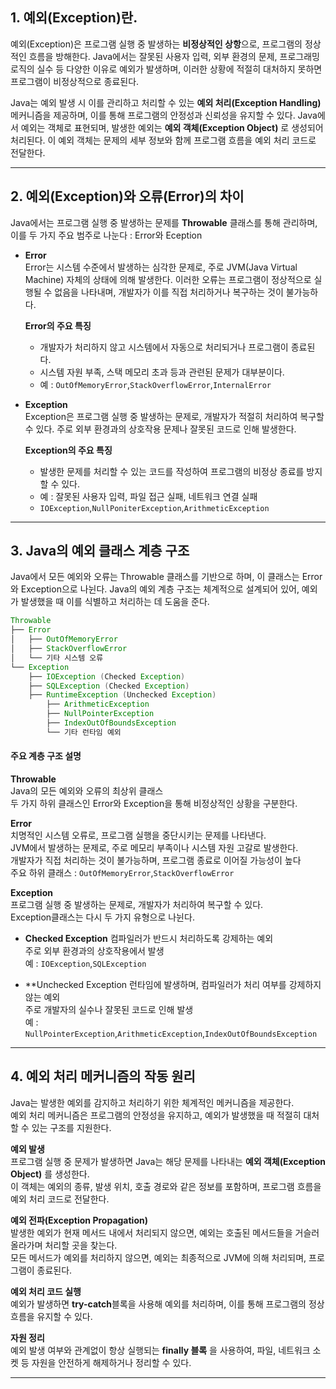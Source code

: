 ## 1. 예외(Exception)란.
예외(Exception)은 프로그램 실행 중 발생하는 **비정상적인 상항**으로, 프로그램의 정상적인 흐름을 방해한다.
Java에서는 잘못된 사용자 입력, 외부 환경의 문제, 프로그래밍 로직의 실수 등 다양한 이유로 예외가 발생하며, 이러한 상황에 적절히 대처하지 못하면 프로그램이 비정상적으로 종료된다.

Java는 예외 발생 시 이를 관리하고 처리할 수 있는 **예외 처리(Exception Handling)** 메커니즘을 제공하며, 이를 통해 프로그램의 안정성과 신뢰성을 유지할 수 있다.
Java에서 예외는 객체로 표현되며, 발생한 예외는 **예외 객체(Exception Object)** 로 생성되어 처리된다. 이 예외 객체는 문제의 세부 정보와 함께 프로그램 흐름을 예외 처리 코드로 전달한다.

---------------------
## 2. 예외(Exception)와 오류(Error)의 차이
Java에서는 프로그램 실행 중 발생하는 문제를 **Throwable** 클래스를 통해 관리하며, 이를 두 가지 주요 범주로 나눈다 : Error와 Eception

+ **Error**</br>
  Error는 시스템 수준에서 발생하는 심각한 문제로, 주로 JVM(Java Virtual Machine) 자체의 상태에 의해 발생한다.
  이러한 오류는 프로그램이 정상적으로 실행될 수 없음을 나타내며, 개발자가 이를 직접 처리하거나 복구하는 것이 불가능하다.</br>
  
  **Error의 주요 특징**</br>
  + 개발자가 처리하지 않고 시스템에서 자동으로 처리되거나 프로그램이 종료된다.
  + 시스템 자원 부족, 스택 메모리 초과 등과 관련된 문제가 대부분이다.
  + 예 : ```OutOfMemoryError```,```StackOverflowError```,```InternalError```

+ **Exception**</br>
  Exception은 프로그램 실행 중 발생하는 문제로, 개발자가 적절히 처리하여 복구할 수 있다.
  주로 외부 환경과의 상호작용 문제나 잘못된 코드로 인해 발생한다.

  **Exception의 주요 특징**</br>
  + 발생한 문제를 처리할 수 있는 코드를 작성하여 프로그램의 비정상 종료를 방지할 수 있다.
  + 예 : 잘못된 사용자 입력, 파일 접근 실패, 네트워크 연결 실패
  + ```IOException```,```NullPoniterException```,```ArithmeticException```

------------------------
## 3. Java의 예외 클래스 계층 구조
Java에서 모든 예외와 오류는 Throwable 클래스를 기반으로 하며, 이 클래스는 Error와 Exception으로 나뉜다.
Java의 예외 계층 구조는 체계적으로 설계되어 있어, 예외가 발생했을 때 이를 식별하고 처리하는 데 도움을 준다.
```java
Throwable
├── Error
│   ├── OutOfMemoryError
│   ├── StackOverflowError
│   └── 기타 시스템 오류
└── Exception
    ├── IOException (Checked Exception)
    ├── SQLException (Checked Exception)
    ├── RuntimeException (Unchecked Exception)
        ├── ArithmeticException
        ├── NullPointerException
        ├── IndexOutOfBoundsException
        └── 기타 런타임 예외
```
#### 주요 계층 구조 설명
**Throwable**<br>
Java의 모든 예외와 오류의 최상위 클래스</br>
두 가지 하위 클래스인 Error와 Exception을 통해 비정상적인 상황을 구분한다.

**Error**<br>
치명적인 시스템 오류로, 프로그램 실행을 중단시키는 문제를 나타낸다.</br>
JVM에서 발생하는 문제로, 주로 메모리 부족이나 시스템 자원 고갈로 발생한다.<br>
개발자가 직접 처리하는 것이 불가능하며, 프로그램 종료로 이어질 가능성이 높다<br>
주요 하위 클래스 : ```OutOfMemoryError```,```StackOverflowError```

**Exception**<br>
프로그램 실행 중 발생하는 문제로, 개발자가 처리하여 복구할 수 있다.<br>
Exception클래스는 다시 두 가지 유형으로 나뉜다.<br>

+ **Checked Exception**
  컴파일러가 반드시 처리하도록 강제하는 예외<br>
  주로 외부 환경과의 상호작용에서 발생<br>
  예 : ```IOException```,```SQLException```

+ **Unchecked Exception
  런타임에 발생하며, 컴파일러가 처리 여부를 강제하지 않는 예외<br>
  주로 개발자의 실수나 잘못된 코드로 인해 발생<br>
  예 : ```NullPointerException```,```ArithmeticException```,```IndexOutOfBoundsException```

------------------
## 4. 예외 처리 메커니즘의 작동 원리
Java는 발생한 예외를 감지하고 처리하기 위한 체계적인 메커니즘을 제공한다.<br>
예외 처리 메커니즘은 프로그램의 안정성을 유지하고, 예외가 발생했을 때 적절히 대처할 수 있는 구조를 지원한다.

**예외 발생**<br>
프로그램 실행 중 문제가 발생하면 Java는 해당 문제를 나타내는 **예외 객체(Exception Object)** 를 생성한다.<br>
이 객체는 예외의 종류, 발생 위치, 호출 경로와 같은 정보를 포함하며, 프로그램 흐름을 예외 처리 코드로 전달한다.

**예외 전파(Exception Propagation)** <br>
발생한 예외가 현재 메서드 내에서 처리되지 않으면, 예외는 호출된 메서드들을 거슬러 올라가며 처리할 곳을 찾는다.<br>
모든 메서드가 예외를 처리하지 않으면, 예외는 최종적으로 JVM에 의해 처리되며, 프로그램이 종료된다.

**예외 처리 코드 실행** <br>
예외가 발생하면 **try-catch**블록을 사용해 예외를 처리하며, 이를 통해 프로그램의 정상 흐름을 유지할 수 있다.

**자원 정리** <br>
예외 발생 여부와 관계없이 항상 실행되는 **finally 블록** 을 사용하여, 파일, 네트워크 소켓 등 자원을 안전하게 해제하거나 정리할 수 있다.

------------------

